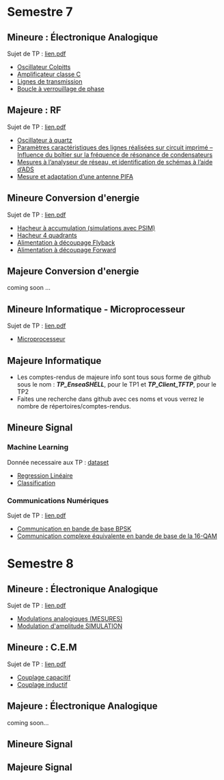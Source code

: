 # Semestre 7 
## Mineure : Électronique Analogique 
Sujet de TP : [lien.pdf](Sujets/S7%20Poly%20TP%202A%202023_2024.pdf)
- [Oscillateur Colpitts](S7_Mineure_Elec/Oscillateur_Colpitts)
- [Amplificateur classe C](S7_Mineure_Elec/Amplificateur_classe_C)
- [Lignes de transmission](S7_Mineure_Elec/Lignes_de_transmission)
- [Boucle à verrouillage de phase](S7_Mineure_Elec/Boucle_à_verrouillage_de_phase)
## Majeure : RF 
Sujet de TP : [lien.pdf](Sujets/Poly%20TP%20RF%202022%202023.pdf)
- [Oscillateur à quartz](S7_Majeure_Elec/Oscillateur_à_quartz)
- [Paramètres caractéristiques des lignes réalisées sur circuit imprimé – Influence du boîtier sur la fréquence de résonance de condensateurs](S7_Majeure_Elec/Paramètres_caractéristiques_des_lignes)
- [Mesures à l’analyseur de réseau, et identification de schémas à l’aide d’ADS](S7_Majeure_Elec/[Mesures_à_l’analyseur_de_réseau)
- [Mesure et adaptation d’une antenne PIFA](S7_Majeure_Elec/Mesure_et_adaptation_d’une_antenne_PIFA)
## Mineure Conversion d'energie 
Sujet de TP : [lien.pdf](Sujets/TP_Complet1234_Conv2emAnnee_2020.pdf)
- [Hacheur à accumulation (simulations avec PSIM)](S7_Mineure_CE/Hacheur)
- [Hacheur 4 quadrants](S7_Mineure_CE/H4Q)
- [Alimentation à découpage Flyback ](S7_Mineure_CE/Flyback)
- [Alimentation à découpage Forward](S7_Mineure_CE/Forward)
## Majeure Conversion d'energie 
coming soon ...
## Mineure Informatique - Microprocesseur
Sujet de TP : [lien.pdf](Sujets/LAB_Micro2_2023-2024_v03_EN.pdf)
- [Microprocesseur](S7_Mineure_Info)
## Majeure Informatique
- Les comptes-rendus de majeure info sont tous sous forme de github sous le nom : ***TP_EnseaSHELL***, pour le TP1 et ***TP_Client_TFTP***, pour le TP2
- Faites une recherche dans github avec ces noms et vous verrez le nombre de répertoires/comptes-rendus.
## Mineure Signal
### Machine Learning
Donnée necessaire aux TP : [dataset]()
- [Regression Linéaire](S7_Mineure_Signal/Régréssion_Linéaire)
- [Classification](S7_Mineure_Signal/Classification)
### Communications Numériques
Sujet de TP : [lien.pdf](Sujets_TP/TP_Comm_Num_2023.pdf)
- [Communication en bande de base BPSK](S7_Mineure_Signal/Communication_en_bande_de_base_BPSK)
- [Communication complexe équivalente en bande de base de la 16-QAM](S7_Mineure_Signal/Communications_complex_16QAM)

# Semestre 8
## Mineure : Électronique Analogique 
Sujet de TP : [lien.pdf](Sujets/S7-Poly-TP-2A-2023_2024.pdf)
- [Modulations analogiques (MESURES)](S8_Mineure_Elec/Mesure)
- [Modulation d'amplitude SIMULATION](S8_Mineure_Elec/Simulation)
## Mineure : C.E.M 
Sujet de TP : [lien.pdf](Sujets/S7-Poly-TP-2A-2023_2024.pdf)
- [Couplage capacitif](S8_Mineure_CEM/Capacitif)
- [Couplage inductif](S8_Mineure_CEM/Inductif)
## Majeure : Électronique Analogique 
coming soon...
## Mineure Signal
## Majeure Signal
